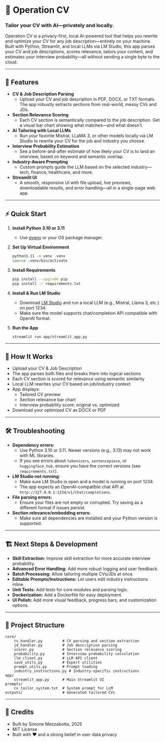 # 🧠 Operation CV

### Tailor your CV with AI—privately and locally.

Operation CV is a privacy-first, local AI-powered tool that helps you rewrite and optimize your CV for any job description—entirely on your machine. Built with Python, Streamlit, and local LLMs via LM Studio, this app parses your CV and job descriptions, scores relevance, tailors your content, and estimates your interview probability—all without sending a single byte to the cloud.

---

## 🚀 Features

- **CV & Job Description Parsing**
  - Upload your CV and job description in PDF, DOCX, or TXT formats. The app robustly extracts sections from real-world, messy CVs and JDs.
- **Section Relevance Scoring**
  - Each CV section is semantically compared to the job description. Get a visual bar chart showing what matches—and what doesn’t.
- **AI Tailoring with Local LLMs**
  - Run your favorite Mistral, LLaMA 3, or other models locally via LM Studio to rewrite your CV for the job and industry you choose.
- **Interview Probability Estimation**
  - See a before-and-after estimate of how likely your CV is to land an interview, based on keyword and semantic overlap.
- **Industry-Aware Prompting**
  - Custom prompts guide the LLM based on the selected industry—tech, finance, healthcare, and more.
- **Streamlit UI**
  - A smooth, responsive UI with file upload, live previews, downloadable results, and error handling—all in a single-page web app.

---

## ⚡ Quick Start

1. **Install Python 3.10 or 3.11**
   - Use [pyenv](https://github.com/pyenv/pyenv) or your OS package manager.

2. **Set Up Virtual Environment**

   ```sh
   python3.11 -m venv .venv
   source .venv/bin/activate
   ```

3. **Install Requirements**

   ```sh
   pip install --upgrade pip
   pip install -r requirements.txt
   ```

4. **Install & Run LM Studio**
   - Download [LM Studio](https://lmstudio.ai/) and run a local LLM (e.g., Mistral, Llama 3, etc.) on port 1234.
   - Make sure the model supports chat/completion API compatible with OpenAI format.

5. **Run the App**

   ```sh
   streamlit run app/streamlit_app.py
   ```

---

## 🧪 How It Works

- Upload your CV & Job Description
- The app parses both files and breaks them into logical sections
- Each CV section is scored for relevance using semantic similarity
- Local LLM rewrites your CV based on job/industry context
- App displays:
  - Tailored CV preview
  - Section relevance bar chart
  - Interview probability score: original vs. optimized
- Download your optimized CV as DOCX or PDF

---

## 🛠️ Troubleshooting

- **Dependency errors:**
  - Use Python 3.10 or 3.11. Newer versions (e.g., 3.13) may not work with ML libraries.
  - If you see errors about `tokenizers`, `sentencepiece`, or `huggingface_hub`, ensure you have the correct versions (see `requirements.txt`).
- **LM Studio not running:**
  - Make sure LM Studio is open and a model is running on port 1234.
  - The app expects an OpenAI-compatible chat API at `http://127.0.0.1:1234/v1/chat/completions`.
- **File parsing errors:**
  - Ensure your files are not empty or corrupted. Try saving as a different format if issues persist.
- **Section relevance/embedding errors:**
  - Make sure all dependencies are installed and your Python version is supported.

---

## 🏗️ Next Steps & Development

- **Skill Extraction:** Improve skill extraction for more accurate interview probability.
- **Advanced Error Handling:** Add more robust logging and user feedback.
- **Batch Processing:** Allow tailoring multiple CVs/JDs at once.
- **Editable Prompts/Instructions:** Let users edit industry instructions inline.
- **Unit Tests:** Add tests for core modules and parsing logic.
- **Dockerization:** Add a Dockerfile for easy deployment.
- **UI Polish:** Add more visual feedback, progress bars, and customization options.

---

## 📁 Project Structure

```text
core/
    cv_handler.py         # CV parsing and section extraction
    jd_handler.py         # Job description parsing
    scorer.py             # Section relevance scoring
    probability.py        # Interview probability calculation
    llm_client.py         # LLM API client
    save_utils.py         # Export utilities
    prompt_utils.py       # Prompt loading
    industry_instructions.py # Industry-specific instructions
app/
    streamlit_app.py      # Main Streamlit UI
prompts/
    cv_tailor_system.txt  # System prompt for LLM
outputs/                  # Generated tailored CVs
```

---

## 🏅 Credits

- Built by Simone Mezzabotta, 2025
- MIT License
- Built with ❤️ and a strong belief in user data privacy